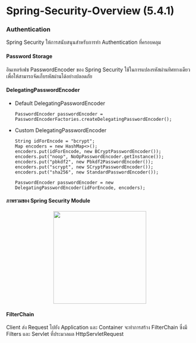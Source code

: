 # Spring-Security-Overview (5.4.1)

### Authentication

Spring Security ให้การสนับสนุนสำหรับการทำ Authentication ที่ครอบคลุม 

#### Password Storage

อินเทอร์เฟซ PasswordEncoder ของ Spring Security ใช้ในการแปลงรหัสผ่านทิศทางเดียว เพื่อให้สามารถจัดเก็บรหัสผ่านได้อย่างปลอดภัย

#### DelegatingPasswordEncoder

- Default DelegatingPasswordEncoder

      PasswordEncoder passwordEncoder = PasswordEncoderFactories.createDelegatingPasswordEncoder();

- Custom DelegatingPasswordEncoder

      String idForEncode = "bcrypt";
      Map encoders = new HashMap<>();
      encoders.put(idForEncode, new BCryptPasswordEncoder());
      encoders.put("noop", NoOpPasswordEncoder.getInstance());
      encoders.put("pbkdf2", new Pbkdf2PasswordEncoder());
      encoders.put("scrypt", new SCryptPasswordEncoder());
      encoders.put("sha256", new StandardPasswordEncoder());

      PasswordEncoder passwordEncoder = new DelegatingPasswordEncoder(idForEncode, encoders);

#### ภาพรวมของ Spring Security Module

<p align="center">
  <img src="https://user-images.githubusercontent.com/15135199/95062787-a3504d80-0727-11eb-92a9-90e12434b9f8.png" width="250">
</p>

 #### FilterChain
 
 Client ส่ง Request ไปยัง Application และ Container จะทำการสร้าง FilterChain ซึ่งมี Filters และ Servlet ที่ประมวลผล HttpServletRequest 
 
